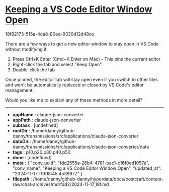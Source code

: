 # [Keeping a VS Code Editor Window Open](https://claude.ai/chat/fdd2555a-26b4-4781-bac1-c16f0ed1057e)

18f92173-515a-4ca8-80ee-9330d12d48ce

 There are a few ways to get a new editor window to stay open in VS Code without modifying it:

1. Press Ctrl+K Enter (Cmd+K Enter on Mac) - This pins the current editor
2. Right-click the tab and select "Keep Open"
3. Double-click the tab

Once pinned, the editor tab will stay open even if you switch to other files and won't be automatically replaced or closed by VS Code's editor management.

Would you like me to explain any of these methods in more detail?

---

* **appName** : claude-json-converter
* **appPath** : claude-json-converter
* **subtask** : [undefined]
* **rootDir** : /home/danny/github-danny/transmissions/src/applications/claude-json-converter
* **dataDir** : /home/danny/github-danny/transmissions/src/applications/claude-json-converter/data
* **tags** : p10.p20.p30.p40.p50
* **done** : [undefined]
* **meta** : {
  "conv_uuid": "fdd2555a-26b4-4781-bac1-c16f0ed1057e",
  "conv_name": "Keeping a VS Code Editor Window Open",
  "updated_at": "2024-11-17T19:18:45.453997Z"
}
* **filepath** : /home/danny/github-danny/hyperdata/docs/postcraft/content-raw/chat-archives/md/fdd2/2024-11-17_18f.md